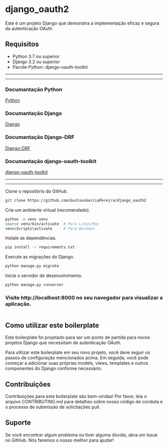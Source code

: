 # django_oauth2
Este é um projeto Django que demonstra a implementação eficaz e segura da autenticação OAuth
## Requisitos
- Python 3.7 ou superior
- Django 3.2 ou superior
- Pacote Python: django-oauth-toolkit

---
---
### Documantação Python
[Python]('https://django-oauth-toolkit.readthedocs.io/en/latest/rest-framework/getting_started.html')

### Documantação Django
[Django]('https://django-oauth-toolkit.readthedocs.io/en/latest/rest-framework/getting_started.html')

### Documantação Django-DRF
[Django-DRF]('https://django-oauth-toolkit.readthedocs.io/en/latest/rest-framework/getting_started.html')

### Documantação django-oauth-toolkit
[django-oauth-toolkit]('https://django-oauth-toolkit.readthedocs.io/en/latest/rest-framework/getting_started.html')

---
---

Clone o repositório do GitHub.
```bash
git clone https://github.com/GustavoGarciaPereira/django_oauth2
```

Crie um ambiente virtual (recomendado).
```bash
python -m venv venv
source venv/bin/activate  # Para Linux/Mac
venv\Scripts\activate     # Para Windows
```
Instale as dependências.
```bash
pip install -r requirements.txt
```
Execute as migrações do Django.
```bash
python manage.py migrate
```
Inicie o servidor de desenvolvimento.
```bash
python manage.py runserver
```
### Visite http://localhost:8000 no seu navegador para visualizar a aplicação.


```
```
## Como utilizar este boilerplate
Este boilerplate foi projetado para ser um ponto de partida para novos projetos Django que necessitam de autenticação OAuth.

Para utilizar este boilerplate em seu novo projeto, você deve seguir os passos de configuração mencionados acima. Em seguida, você pode começar a adicionar suas próprias models, views, templates e outros componentes do Django conforme necessário.

## Contribuições
Contribuições para este boilerplate são bem-vindas! Por favor, leia o arquivo CONTRIBUTING.md para detalhes sobre nosso código de conduta e o processo de submissão de solicitações pull.

## Suporte
Se você encontrar algum problema ou tiver alguma dúvida, abra um Issue no GitHub. Nós faremos o nosso melhor para ajudar!
